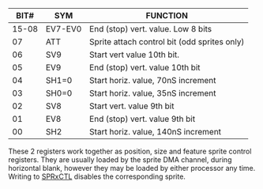 | BIT#  | SYM      | FUNCTION                                       |
|---|---|---|
| 15-08 | EV7-EV0  | End (stop) vert. value. Low 8 bits             |
| 07    | ATT	    | Sprite attach control bit (odd sprites only)   |
| 06    | SV9	    | Start vert value 10th bit.                     |
| 05    | EV9      | End (stop) vert. value 10th bit                |
| 04    | SH1=0    | Start horiz. value, 70nS increment             |
| 03    | SH0=0    | Start horiz. value, 35nS increment             |
| 02    | SV8      | Start vert. value 9th bit                      |
| 01    | EV8      | End (stop) vert. value 9th bit                 |
| 00    | SH2      | Start horiz. value, 140nS increment            |


These 2 registers work together as position, size and
feature sprite control registers. They are usually loaded
by the sprite DMA channel, during horizontal blank,
however they may be loaded by either processor any time.
Writing to [SPRxCTL](SPRxCTL.md) disables the corresponding sprite.